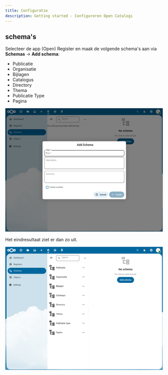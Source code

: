 ```yaml
---
title: Configuratie
description: Getting started - Configureren Open Catalogi
---
```


## schema's

Selecteer de app (Open) Register en maak de volgende schema's aan via **Schemas** -> **Add schema**:
- Publicatie
- Organisatie
- Bijlagen
- Catalogus
- Directory
- Thema
- Publicatie Type
- Pagina

![Confugureren schema's](../../../static/img/OpenCatalogi/OC_schemas.png)

Het eindresultaat ziet er dan zo uit.

![Confuguratie schema's](../../../static/img/OpenCatalogi/OC-schemas-configured.png)


